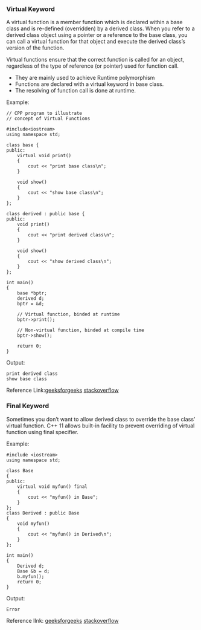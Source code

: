 ### Virtual Keyword
A virtual function is a member function which is declared within a base class and is re-defined (overridden) by a derived class. When you refer to a derived class object using a pointer or a reference to the base class, you can call a virtual function for that object and execute the derived class’s version of the function.              
                            
Virtual functions ensure that the correct function is called for an object, regardless of the type of reference (or pointer) used for function call.            
- They are mainly used to achieve Runtime polymorphism
- Functions are declared with a virtual keyword in base class.
- The resolving of function call is done at runtime.                       

Example:   
```
// CPP program to illustrate
// concept of Virtual Functions

#include<iostream>
using namespace std;

class base {
public:
	virtual void print()
	{
		cout << "print base class\n";
	}

	void show()
	{
		cout << "show base class\n";
	}
};

class derived : public base {
public:
	void print()
	{
		cout << "print derived class\n";
	}

	void show()
	{
		cout << "show derived class\n";
	}
};

int main()
{
	base *bptr;
	derived d;
	bptr = &d;

	// Virtual function, binded at runtime
	bptr->print();

	// Non-virtual function, binded at compile time
	bptr->show();
	
	return 0;
}
```
Output:
```
print derived class
show base class
```
Reference Link:[geeksforgeeks](https://www.geeksforgeeks.org/virtual-function-cpp/) [stackoverflow](https://stackoverflow.com/questions/11067975/overriding-non-virtual-methods) 

### Final Keyword 
Sometimes you don’t want to allow derived class to override the base class’ virtual function. C++ 11 allows built-in facility to prevent overriding of virtual function using final specifier.                      

Example:              
```
#include <iostream>
using namespace std;
 
class Base
{
public:
    virtual void myfun() final
    {
        cout << "myfun() in Base";
    }
};
class Derived : public Base
{
    void myfun()
    {
        cout << "myfun() in Derived\n";
    }
};
 
int main()
{
    Derived d;
    Base &b = d;
    b.myfun();
    return 0;
}
```
Output:
```
Error
```
Reference lInk: [geeksforgeeks](https://www.geeksforgeeks.org/c-final-specifier/) [stackoverflow](https://stackoverflow.com/questions/8824587/what-is-the-purpose-of-the-final-keyword-in-c11-for-functions) 

